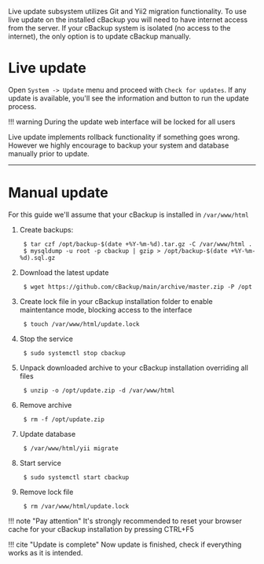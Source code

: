 Live update subsystem utilizes Git and Yii2 migration functionality. To use live update on the installed cBackup you will need to have internet access from the server. If your cBackup system is isolated (no access to the internet), the only option is to update cBackup manually.

# Live update

Open `System -> Update` menu and proceed with `Check for updates`. If any update is available, you'll see the information and button to run the update process.

!!! warning
    During the update web interface will be locked for all users

Live update implements rollback functionality if something goes wrong. However we highly encourage to backup your system and database manually prior to update.

---------

# Manual update

For this guide we'll assume that your cBackup is installed in `/var/www/html`

1. Create backups:

        $ tar czf /opt/backup-$(date +%Y-%m-%d).tar.gz -C /var/www/html .
        $ mysqldump -u root -p cbackup | gzip > /opt/backup-$(date +%Y-%m-%d).sql.gz

2. Download the latest update
    
        $ wget https://github.com/cBackup/main/archive/master.zip -P /opt

3. Create lock file in your cBackup installation folder to enable maintentance mode, blocking access to the interface
    
        $ touch /var/www/html/update.lock
 
4. Stop the service
    
        $ sudo systemctl stop cbackup

5. Unpack downloaded archive to your cBackup installation overriding all files
    
        $ unzip -o /opt/update.zip -d /var/www/html

6. Remove archive 
    
        $ rm -f /opt/update.zip

7. Update database
    
        $ /var/www/html/yii migrate

8. Start service 
    
        $ sudo systemctl start cbackup

9. Remove lock file 
    
        $ rm /var/www/html/update.lock

!!! note "Pay attention"
    It's strongly recommended to reset your browser cache for your cBackup installation by pressing CTRL+F5

!!! cite "Update is complete"
    Now update is finished, check if everything works as it is intended. 
